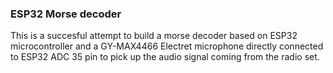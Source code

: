 ### ESP32 Morse decoder
This is a succesful attempt to build a morse decoder based on ESP32 microcontroller and a GY-MAX4466 Electret microphone directly connected to ESP32 ADC 35 pin to pick up the audio signal coming from the radio set.
